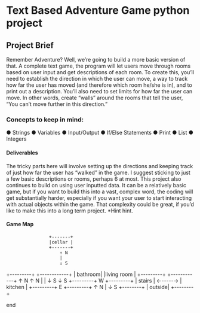# Text Based Adventure Game python project

## Project Brief
Remember Adventure? Well, we’re going to build a more basic version of that. A complete text
game, the program will let users move through rooms based on user input and get descriptions
of each room. To create this, you’ll need to establish the direction in which the user can move, a
way to track how far the user has moved (and therefore which room he/she is in), and to print
out a description. You’ll also need to set limits for how far the user can move. In other words,
create “walls” around the rooms that tell the user, “You can’t move further in this direction.”

### Concepts to keep in mind:
● Strings
● Variables
● Input/Output
● If/Else Statements
● Print
● List
● Integers

#### Deliverables
The tricky parts here will involve setting up the directions and keeping track of just how far the
user has “walked” in the game. I suggest sticking to just a few basic descriptions or rooms,
perhaps 6 at most. This project also continues to build on using user inputted data. It can be a
relatively basic game, but if you want to build this into a vast, complex word, the coding will get
substantially harder, especially if you want your user to start interacting with actual objects
within the game. That complexity could be great, if you’d like to make this into a long term
project. *Hint hint.

#### Game Map 

                    +-------+
                    |cellar |
                    +-------+
                        ↑ N
                        |
                        ↓ S
+---------+        +------------+
| bathroom|        |living room |
+---------+        +------------+
    ↑ N                 ↑ N
    |                   |
    ↓ S                 ↓ S
+---------+  W      +---------+
|  stairs | ←-----→ | kitchen |
+---------+      E  +---------+
                        ↑ N
                        |
                        ↓ S
                    +--------+
                    | outside|
                    +--------+


end
